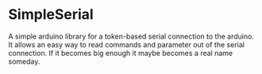 SimpleSerial
============

A simple arduino library for a token-based serial connection to the arduino. It allows an easy way to read commands and parameter out of the serial connection. If it becomes big enough it maybe becomes a real name someday.

